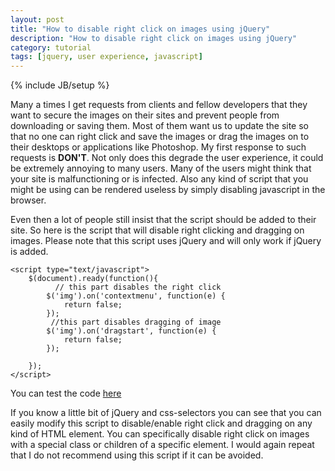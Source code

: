 ```yaml
---
layout: post
title: "How to disable right click on images using jQuery"
description: "How to disable right click on images using jQuery"
category: tutorial
tags: [jquery, user experience, javascript]
---
```

{% include JB/setup %}

Many a times I get requests from clients and fellow developers that they want to secure the images on their sites and prevent people from downloading or saving them. Most of them want us to update the site so that no one can right click and save the images or drag the images on to their desktops or applications like Photoshop. My first response to such requests is __DON'T__. Not only does this degrade the user experience, it could be extremely annoying to many users. Many of the users might think that your site is malfunctioning or is infected. Also any kind of script that you might be using can be rendered useless by simply disabling javascript in the browser. 

Even then a lot of people still insist that the script should be added to their site. So here is the script that will disable right clicking and dragging on images. Please note that this script uses jQuery and will only work if jQuery is added.

	<script type="text/javascript">
		$(document).ready(function(){
              // this part disables the right click
			$('img').on('contextmenu', function(e) {
				return false;
			}); 
             //this part disables dragging of image
			$('img').on('dragstart', function(e) {
				return false;
			}); 

		});
	</script>

You can test the code <a href="http://jsfiddle.net/7RYB2/" target="_blank">here</a>

If you know a little bit of jQuery and css-selectors you can see that you can easily modify this script to disable/enable right click and dragging on any kind of HTML element. You can specifically disable right click on images with a special class or children of a specific element.
I would again repeat that I do not recommend using this script if it can be avoided.

